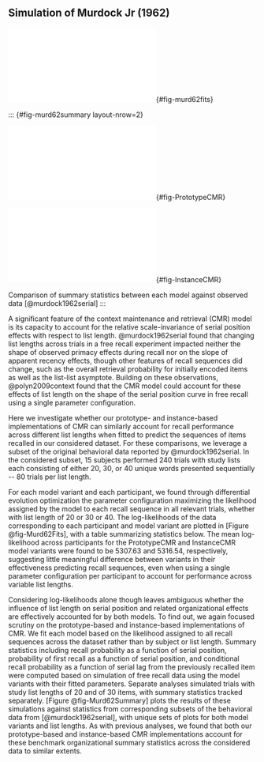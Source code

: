 ## Simulation of Murdock Jr (1962)
![Maximum log-likelihood of recall sequences exhibited by each subject under each considered model across list-lengths [@murdock1962serial]](figures/individual_murdock1962.pdf){#fig-murd62fits}

::: {#fig-murd62summary layout-nrow=2}

![PrototypeCMR](figures/cmr_summary_murdock1962.pdf){#fig-PrototypeCMR}

![InstanceCMR](figures/icmr_summary_murdock1962.pdf){#fig-InstanceCMR}

Comparison of summary statistics between each model against observed data [@murdock1962serial]
:::

A significant feature of the context maintenance and retrieval (CMR) model is its capacity to account for the relative scale-invariance of serial position effects with respect to list length. @murdock1962serial found that changing list lengths across trials in a free recall experiment impacted neither the shape of observed primacy effects during recall nor on the slope of apparent recency effects, though other features of recall sequences did change, such as the overall retrieval probability for initially encoded items as well as the list-list asymptote. Building on these observations, @polyn2009context found that the CMR model could account for these effects of list length on the shape of the serial position curve in free recall using a single parameter configuration.

Here we investigate whether our prototype- and instance-based implementations of CMR can similarly account for recall performance across different list lengths when fitted to predict the sequences of items recalled in our considered dataset. For these comparisons, we leverage a subset of the original behavioral data reported by @murdock1962serial. In the considered subset, 15 subjects performed 240 trials with study lists each consisting of either 20, 30, or 40 unique words presented sequentially -- 80 trials per list length.

For each model variant and each participant, we found through differential evolution optimization the parameter configuration maximizing the likelihood assigned by the model to each recall sequence in all relevant trials, whether with list length of 20 or 30 or 40. The log-likelihoods of the data corresponding to each participant and model variant are plotted in [Figure @fig-Murd62Fits], with a table summarizing statistics below. The mean log-likelihood across participants for the PrototypeCMR and InstanceCMR model variants were found to be 5307.63 and 5316.54, respectively, suggesting little meaningful difference between variants in their effectiveness predicting recall sequences, even when using a single parameter configuration per participant to account for performance across variable list lengths.

Considering log-likelihoods alone though leaves ambiguous whether the influence of list length on serial position and related organizational effects are effectively accounted for by both models. To find out, we again focused scrutiny on the prototype-based and instance-based implementations of CMR. We fit each model based on the likelihood assigned to all recall sequences across the dataset rather than by subject or list length. Summary statistics including recall probability as a function of serial position, probability of first recall as a function of serial position, and conditional recall probability as a function of serial lag from the previously recalled item were computed based on simulation of free recall data using the model variants with their fitted parameters. Separate analyses simulated trials with study list lengths of 20 and of 30 items, with summary statistics tracked separately. [Figure @fig-Murd62Summary] plots the results of these simulations against statistics from corresponding subsets of the behavioral data from [@murdock1962serial], with unique sets of plots for both model variants and list lengths. As with previous analyses, we found that both our prototype-based and instance-based CMR implementations account for these benchmark organizational summary statistics across the considered data to similar extents.